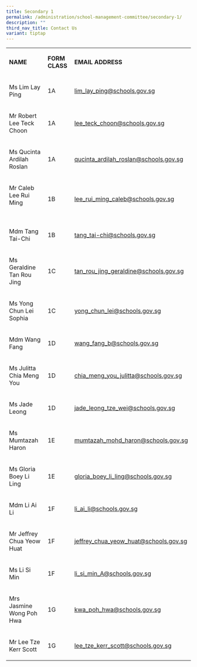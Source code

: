 ```yaml
---
title: Secondary 1
permalink: /administration/school-management-committee/secondary-1/
description: ""
third_nav_title: Contact Us
variant: tiptap
---
```

<table style="minWidth: 75px">
<colgroup>
<col>
<col>
<col>
</colgroup>
<tbody>
<tr>
<td rowspan="1" colspan="1">
<p><strong>NAME</strong>
</p>
</td>
<td rowspan="1" colspan="1">
<p><strong>FORM CLASS</strong>
</p>
</td>
<td rowspan="1" colspan="1">
<p><strong>EMAIL ADDRESS</strong>
</p>
</td>
</tr>
<tr>
<td rowspan="1" colspan="1">
<p>Ms Lim Lay Ping</p>
</td>
<td rowspan="1" colspan="1">
<p>1A</p>
</td>
<td rowspan="1" colspan="1">
<p><a href="mailto:lim_lay_ping@schools.gov.sg" rel="noopener noreferrer nofollow" target="_blank">lim_lay_ping@schools.gov.sg</a>
</p>
</td>
</tr>
<tr>
<td rowspan="1" colspan="1">
<p>Mr Robert Lee Teck Choon</p>
</td>
<td rowspan="1" colspan="1">
<p>1A</p>
</td>
<td rowspan="1" colspan="1">
<p><a href="mailto:lee_teck_choon@schools.gov.sg" rel="noopener noreferrer nofollow" target="_blank">lee_teck_choon@schools.gov.sg</a>
</p>
</td>
</tr>
<tr>
<td rowspan="1" colspan="1">
<p>Ms Qucinta Ardilah Roslan</p>
</td>
<td rowspan="1" colspan="1">
<p>1A</p>
</td>
<td rowspan="1" colspan="1">
<p><a href="mailto:Qucinta_Ardilah_Roslan@schools.gov.sg" rel="noopener noreferrer nofollow" target="_blank">qucinta_ardilah_roslan@schools.gov.sg</a>
</p>
</td>
</tr>
<tr>
<td rowspan="1" colspan="1">
<p>Mr Caleb Lee&nbsp;Rui Ming&nbsp;&nbsp;&nbsp; &nbsp;&nbsp;&nbsp; &nbsp;&nbsp;&nbsp;
&nbsp;</p>
</td>
<td rowspan="1" colspan="1">
<p>1B</p>
</td>
<td rowspan="1" colspan="1">
<p><a href="mailto:lee_rui_ming_caleb@schools.gov.sg" rel="noopener noreferrer nofollow" target="_blank">lee_rui_ming_caleb@schools.gov.sg</a>
</p>
</td>
</tr>
<tr>
<td rowspan="1" colspan="1">
<p>Mdm Tang Tai-Chi&nbsp; &nbsp;&nbsp;&nbsp; &nbsp;</p>
</td>
<td rowspan="1" colspan="1">
<p>1B</p>
</td>
<td rowspan="1" colspan="1">
<p><a href="mailto:tang_tai-chi@schools.gov.sg" rel="noopener noreferrer nofollow" target="_blank">tang_tai-chi@schools.gov.sg</a>
</p>
</td>
</tr>
<tr>
<td rowspan="1" colspan="1">
<p>Ms Geraldine Tan Rou Jing</p>
</td>
<td rowspan="1" colspan="1">
<p>1C</p>
</td>
<td rowspan="1" colspan="1">
<p><a href="mailto:tan_rou_jing_geraldine@schools.gov.sg" rel="noopener noreferrer nofollow" target="_blank">tan_rou_jing_geraldine@schools.gov.sg</a>
</p>
</td>
</tr>
<tr>
<td rowspan="1" colspan="1">
<p>Ms Yong Chun Lei Sophia</p>
</td>
<td rowspan="1" colspan="1">
<p>1C</p>
</td>
<td rowspan="1" colspan="1">
<p><a href="mailto:Yong_Chun_Lei@schools.gov.sg" rel="noopener noreferrer nofollow" target="_blank">yong_chun_lei@schools.gov.sg</a>
</p>
</td>
</tr>
<tr>
<td rowspan="1" colspan="1">
<p>Mdm Wang Fang</p>
</td>
<td rowspan="1" colspan="1">
<p>1D</p>
</td>
<td rowspan="1" colspan="1">
<p><a href="mailto:wang_fang_b@schools.gov.sg" rel="noopener noreferrer nofollow" target="_blank">wang_fang_b@schools.gov.sg</a>
</p>
</td>
</tr>
<tr>
<td rowspan="1" colspan="1">
<p>Ms Julitta Chia Meng You</p>
</td>
<td rowspan="1" colspan="1">
<p>1D</p>
</td>
<td rowspan="1" colspan="1">
<p><a href="mailto:chia_meng_you_julitta@schools.gov.sg" rel="noopener noreferrer nofollow" target="_blank">chia_meng_you_julitta@schools.gov.sg</a>
</p>
</td>
</tr>
<tr>
<td rowspan="1" colspan="1">
<p>Ms Jade Leong</p>
</td>
<td rowspan="1" colspan="1">
<p>1D</p>
</td>
<td rowspan="1" colspan="1">
<p><a href="mailto:jade_leong_tze_wei@schools.gov.sg" rel="noopener noreferrer nofollow" target="_blank">jade_leong_tze_wei@schools.gov.sg</a>
</p>
</td>
</tr>
<tr>
<td rowspan="1" colspan="1">
<p>Ms Mumtazah Haron</p>
</td>
<td rowspan="1" colspan="1">
<p>1E</p>
</td>
<td rowspan="1" colspan="1">
<p><a href="mailto:mumtazah_mohd_haron@schools.gov.sg" rel="noopener noreferrer nofollow" target="_blank">mumtazah_mohd_haron@schools.gov.sg</a>
</p>
</td>
</tr>
<tr>
<td rowspan="1" colspan="1">
<p>Ms Gloria Boey&nbsp;Li Ling</p>
</td>
<td rowspan="1" colspan="1">
<p>1E</p>
</td>
<td rowspan="1" colspan="1">
<p><a href="mailto:Gloria_Boey_Li_Ling@schools.gov.sg" rel="noopener noreferrer nofollow" target="_blank">gloria_boey_li_ling@schools.gov.sg</a>
</p>
</td>
</tr>
<tr>
<td rowspan="1" colspan="1">
<p>Mdm Li Ai Li</p>
</td>
<td rowspan="1" colspan="1">
<p>1F</p>
</td>
<td rowspan="1" colspan="1">
<p><a href="mailto:li_ai_li@schools.gov.sg" rel="noopener noreferrer nofollow" target="_blank">li_ai_li@schools.gov.sg</a>
</p>
</td>
</tr>
<tr>
<td rowspan="1" colspan="1">
<p>Mr Jeffrey Chua Yeow Huat</p>
</td>
<td rowspan="1" colspan="1">
<p>1F</p>
</td>
<td rowspan="1" colspan="1">
<p><a href="mailto:jeffrey_chua_yeow_huat@schools.gov.sg" rel="noopener noreferrer nofollow" target="_blank">jeffrey_chua_yeow_huat@schools.gov.sg</a>
</p>
</td>
</tr>
<tr>
<td rowspan="1" colspan="1">
<p>Ms Li Si Min</p>
</td>
<td rowspan="1" colspan="1">
<p>1F</p>
</td>
<td rowspan="1" colspan="1">
<p><a href="mailto:Li_Si_Min_A@schools.gov.sg" rel="noopener noreferrer nofollow" target="_blank">li_si_min_A@schools.gov.sg</a>
</p>
</td>
</tr>
<tr>
<td rowspan="1" colspan="1">
<p>Mrs Jasmine Wong Poh Hwa</p>
</td>
<td rowspan="1" colspan="1">
<p>1G</p>
</td>
<td rowspan="1" colspan="1">
<p><a href="mailto:kwa_poh_hwa@schools.gov.sg" rel="noopener noreferrer nofollow" target="_blank">kwa_poh_hwa@schools.gov.sg</a>
</p>
</td>
</tr>
<tr>
<td rowspan="1" colspan="1">
<p>Mr Lee Tze Kerr Scott</p>
</td>
<td rowspan="1" colspan="1">
<p>1G</p>
</td>
<td rowspan="1" colspan="1">
<p><a href="mailto:lee_tze_kerr_scott@schools.gov.sg" rel="noopener noreferrer nofollow" target="_blank">lee_tze_kerr_scott@schools.gov.sg</a>
</p>
</td>
</tr>
</tbody>
</table>
<p></p>